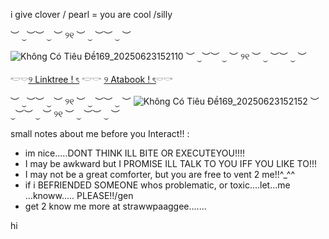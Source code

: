 i give clover / pearl = you are cool /silly

︶ ⏝︶︶ ⏝ ︶ ୨୧ ︶ ⏝ ︶︶ ⏝ ︶

![Không Có Tiêu Đề169_20250623152110](https://github.com/user-attachments/assets/ff9b279b-0466-4094-b343-98c978ebbd79)
︶ ⏝︶︶ ⏝ ︶ ୨୧ ︶ ⏝ ︶︶ ⏝ ︶

𓎢𓎠[୨ Linktree ! ৎ](https://linktr.ee/InkedWithAffection) 𓎢𓎡 [୨ Atabook ! ৎ](https://sweetmails.atabook.org)𓎠𓎡

︶ ⏝︶︶ ⏝ ︶ ୨୧ ︶ ⏝ ︶︶ ⏝ ︶
![Không Có Tiêu Đề169_20250623152152](https://github.com/user-attachments/assets/872e1903-76b4-417e-8ed9-843eec867631)
︶ ⏝︶︶ ⏝ ︶ ୨୧ ︶ ⏝ ︶︶ ⏝ ︶

small notes about me before you Interact!! :

- im nice.....DONT THINK ILL BITE OR EXECUTEYOU!!!!
- I may be awkward but I PROMISE ILL TALK TO YOU IFF YOU LIKE TO!!!
- I may not be a great comforter, but you are free to vent 2 me!!^_^^
- if i BEFRIENDED SOMEONE whos problematic, or toxic....let...me ...knoww..... PLEASE!!/gen
- get 2 know me more at strawwpaaggee.......

hi

